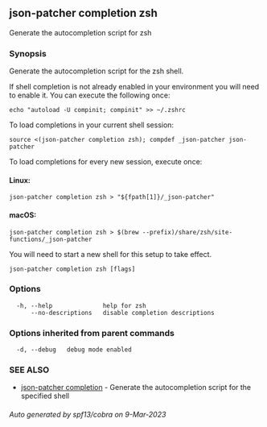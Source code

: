 ## json-patcher completion zsh

Generate the autocompletion script for zsh

### Synopsis

Generate the autocompletion script for the zsh shell.

If shell completion is not already enabled in your environment you will need
to enable it.  You can execute the following once:

	echo "autoload -U compinit; compinit" >> ~/.zshrc

To load completions in your current shell session:

	source <(json-patcher completion zsh); compdef _json-patcher json-patcher

To load completions for every new session, execute once:

#### Linux:

	json-patcher completion zsh > "${fpath[1]}/_json-patcher"

#### macOS:

	json-patcher completion zsh > $(brew --prefix)/share/zsh/site-functions/_json-patcher

You will need to start a new shell for this setup to take effect.


```
json-patcher completion zsh [flags]
```

### Options

```
  -h, --help              help for zsh
      --no-descriptions   disable completion descriptions
```

### Options inherited from parent commands

```
  -d, --debug   debug mode enabled
```

### SEE ALSO

* [json-patcher completion](json-patcher_completion.md)	 - Generate the autocompletion script for the specified shell

###### Auto generated by spf13/cobra on 9-Mar-2023
